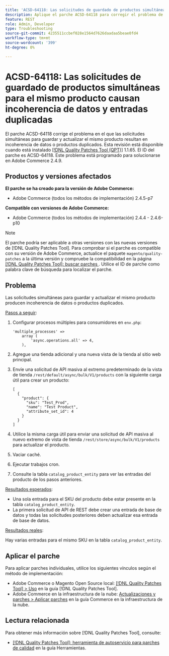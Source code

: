 ```yaml
---
title: 'ACSD-64118: Las solicitudes de guardado de productos simultáneas para el mismo producto causan incoherencia de datos y entradas duplicadas'
description: Aplique el parche ACSD-64118 para corregir el problema de Adobe Commerce en el que las solicitudes simultáneas para guardar y actualizar el mismo producto resultan en incoherencia de datos o productos duplicados.
feature: REST
role: Admin, Developer
type: Troubleshooting
source-git-commit: 4235511ccbef028e1564d7626daadaa5beae0fd4
workflow-type: tm+mt
source-wordcount: '399'
ht-degree: 0%

---
```



# ACSD-64118: Las solicitudes de guardado de productos simultáneas para el mismo producto causan incoherencia de datos y entradas duplicadas

El parche ACSD-64118 corrige el problema en el que las solicitudes simultáneas para guardar y actualizar el mismo producto resultan en incoherencia de datos o productos duplicados. Esta revisión está disponible cuando está instalado [[!DNL Quality Patches Tool (QPT)]](/help/tools/quality-patches-tool/quality-patches-tool-to-self-serve-quality-patches.md) 1.1.65. El ID del parche es ACSD-64118. Este problema está programado para solucionarse en Adobe Commerce 2.4.9.

## Productos y versiones afectados

**El parche se ha creado para la versión de Adobe Commerce:**

* Adobe Commerce (todos los métodos de implementación) 2.4.5-p7

**Compatible con versiones de Adobe Commerce:**

* Adobe Commerce (todos los métodos de implementación) 2.4.4 - 2.4.6-p10

>[!NOTE]
>
>El parche podría ser aplicable a otras versiones con las nuevas versiones de [!DNL Quality Patches Tool]. Para comprobar si el parche es compatible con su versión de Adobe Commerce, actualice el paquete `magento/quality-patches` a la última versión y compruebe la compatibilidad en la página [[!DNL Quality Patches Tool]: buscar parches ](https://experienceleague.adobe.com/tools/commerce-quality-patches/index.html). Utilice el ID de parche como palabra clave de búsqueda para localizar el parche.

## Problema

Las solicitudes simultáneas para guardar y actualizar el mismo producto producen incoherencia de datos o productos duplicados.

<u>Pasos a seguir</u>:

1. Configurar procesos múltiples para consumidores en `env.php`:

   ```
   'multiple_processes' =>
       array (
           'async.operations.all' => 4,
       ),
   ```

1. Agregue una tienda adicional y una nueva vista de la tienda al sitio web principal.
1. Envíe una solicitud de API masiva al extremo predeterminado de la vista de tienda `/rest/default/async/bulk/V1/products` con la siguiente carga útil para crear un producto:

   ```
   [
     {
       "product": {
         "sku": "Test_Prod",
         "name": "Test Product",
         "attribute_set_id": 4
       }
     }
   ]
   ```

1. Utilice la misma carga útil para enviar una solicitud de API masiva al nuevo extremo de vista de tienda `/rest/store/async/bulk/V1/products` para actualizar el producto.
1. Vaciar caché.
1. Ejecutar trabajos cron.
1. Consulte la tabla `catalog_product_entity` para ver las entradas del producto de los pasos anteriores.

<u>Resultados esperados</u>:

* Una sola entrada para el SKU del producto debe estar presente en la tabla `catalog_product_entity`.
* La primera solicitud de API de REST debe crear una entrada de base de datos y todas las solicitudes posteriores deben actualizar esa entrada de base de datos.

<u>Resultados reales</u>:

Hay varias entradas para el mismo SKU en la tabla `catalog_product_entity`.

## Aplicar el parche

Para aplicar parches individuales, utilice los siguientes vínculos según el método de implementación:

* Adobe Commerce o Magento Open Source local: [[!DNL Quality Patches Tool] > Uso](/help/tools/quality-patches-tool/usage.md) en la guía [!DNL Quality Patches Tool].
* Adobe Commerce en la infraestructura de la nube: [Actualizaciones y parches > Aplicar parches](https://experienceleague.adobe.com/docs/commerce-cloud-service/user-guide/develop/upgrade/apply-patches.html) en la guía Commerce en la infraestructura de la nube.

## Lectura relacionada

Para obtener más información sobre [!DNL Quality Patches Tool], consulte:

* [[!DNL Quality Patches Tool]: herramienta de autoservicio para parches de calidad](/help/tools/quality-patches-tool/quality-patches-tool-to-self-serve-quality-patches.md) en la guía Herramientas.
